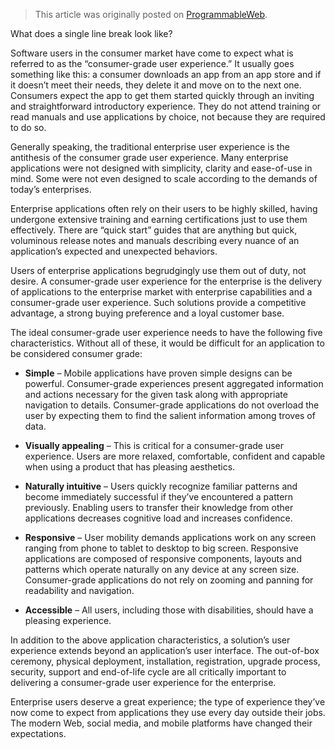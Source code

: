 > This article was originally posted on [ProgrammableWeb](http://www.programmableweb.com/news/top-5-rules-giving-enterprise-apps-consumer-grade-ux/analysis/2016/01/26).

What does a single
line break look like? 

Software users in the consumer market have come to expect what is referred to as the “consumer-grade user experience.” It usually goes something like this: a consumer downloads an app from an app store and if it doesn’t meet their needs, they delete it and move on to the next one. Consumers expect the app to get them started quickly through an inviting and straightforward introductory experience. They do not attend training or read manuals and use applications by choice, not because they are required to do so.

Generally speaking, the traditional enterprise user experience is the antithesis of the consumer grade user experience. Many enterprise applications were not designed with simplicity, clarity and ease-of-use in mind. Some were not even designed to scale according to the demands of today’s enterprises.

Enterprise applications often rely on their users to be highly skilled, having undergone extensive training and earning certifications just to use them effectively. There are “quick start” guides that are anything but quick, voluminous release notes and manuals describing every nuance of an application’s expected and unexpected behaviors.

Users of enterprise applications begrudgingly use them out of duty, not desire. A consumer-grade user experience for the enterprise is the delivery of applications to the enterprise market with enterprise capabilities and a consumer-grade user experience. Such solutions provide a competitive advantage, a strong buying preference and a loyal customer base.

The ideal consumer-grade user experience needs to have the following five characteristics. Without all of these, it would be difficult for an application to be considered consumer grade:

* **Simple** – Mobile applications have proven simple designs can be powerful. Consumer-grade experiences present aggregated information and actions necessary for the given task along with appropriate navigation to details. Consumer-grade applications do not overload the user by expecting them to find the salient information among troves of data.

* **Visually appealing** – This is critical for a consumer-grade user experience. Users are more relaxed, comfortable, confident and capable when using a product that has pleasing aesthetics.

* **Naturally intuitive** – Users quickly recognize familiar patterns and become immediately successful if they’ve encountered a pattern previously. Enabling users to transfer their knowledge from other applications decreases cognitive load and increases confidence.

* **Responsive** – User mobility demands applications work on any screen ranging from phone to tablet to desktop to big screen. Responsive applications are composed of responsive components, layouts and patterns which operate naturally on any device at any screen size. Consumer-grade applications do not rely on zooming and panning for readability and navigation.

* **Accessible** – All users, including those with disabilities, should have a pleasing experience.

In addition to the above application characteristics, a solution’s user experience extends beyond an application’s user interface. The out-of-box ceremony, physical deployment, installation, registration, upgrade process, security, support and end-of-life cycle are all critically important to delivering a consumer-grade user experience for the enterprise.

Enterprise users deserve a great experience; the type of experience they’ve now come to expect from applications they use every day outside their jobs. The modern Web, social media, and mobile platforms have changed their expectations.